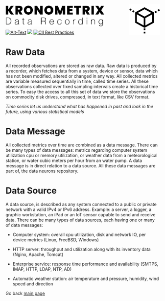 <img src="/docs/img/KDR-Text.png" align="left" height="74" width="325" />
<img src="/docs/img/KDR.png" align="right" height="100" width="100" />
<br/><br/>
<br/><br/>

[![Alt-Text](https://img.shields.io/static/v1.svg?label=ver&message=1.8.3&color=success)](docs/start.md)
[![](https://img.shields.io/static/v1.svg?label=license&message=GPL2&color=blue)](LICENSE)
[![CII Best Practices](https://bestpractices.coreinfrastructure.org/projects/1855/badge)](https://bestpractices.coreinfrastructure.org/projects/1855)

# Raw Data

All recorded observations are stored as raw data. Raw data is produced by a recorder, which fetches data from a system, device or sensor, data which has not been modified, altered or changed in any way. All collected metrics are variable measured sequentially in time, called time series. All these observations collected over fixed sampling intervals create a historical time series. To easy the access to all this set of data we store the observations
on commodity disk drives, compressed, in text format, like CSV format. 

_Time series let us understand what has happened in past and look in the future, using various statistical models_

# Data Message

All collected metrics over time are combined as a data message. There can be many types of data messages: metrics regarding computer system utilization cpu or memory utilization, or weather data from a meteorological station, or water cubic meters per hour from an water pump. A data message is in direct relation to a data source. All these data messages are part of, the data neurons repository.

# Data Source

A data source, is described as any system connected to a public or private network with a valid IPv4 or IPv6 address. Example: a server, a logger, a graphic workstation, an iPad or an IoT sensor capable to send and receive data. There can be many types of data sources, each having one or many of data messages:

* Computer system: overall cpu utilization, disk and network IO, per device metrics (Linux, FreeBSD, Windows)

* HTTP server: throughput and utilization along with its inventory data (Nginx, Apache, Tomcat)

* Enterprise service: response time performance and availability (SMTPS, IMAP, HTTP, LDAP, NTP, AD)

* Automatic weather station: air temperature and pressure, humidity, wind speed and direction


Go back [main page](https://gitlab.com/kronometrix/recording/)

